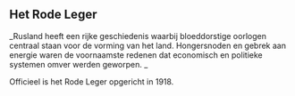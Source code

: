 ## Het Rode Leger
_Rusland heeft een rijke geschiedenis waarbij bloeddorstige oorlogen centraal staan voor de vorming van het land. Hongersnoden en gebrek aan energie waren de voornaamste redenen dat economisch en politieke systemen omver werden geworpen. _

Officieel is het Rode Leger opgericht in 1918. 
